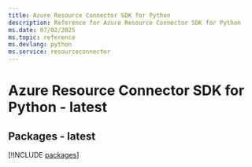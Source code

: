 ```yaml
---
title: Azure Resource Connector SDK for Python
description: Reference for Azure Resource Connector SDK for Python
ms.date: 07/02/2025
ms.topic: reference
ms.devlang: python
ms.service: resourceconnector
---
```

# Azure Resource Connector SDK for Python - latest
## Packages - latest
[!INCLUDE [packages](resource-connector-index.md)]